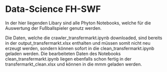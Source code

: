 # Data-Science FH-SWF

In der hier liegenden Libary sind alle Phyton Notebooks, welche für die Auswertung der Fußballspieler genutz werden.

Die Daten, welche die crawler_transfermarkt.ipynb downloaded, sind bereits in der output_transfermarkt.xlsx enthalten und müssen somit nicht neu erzeugt werden, 
sondern können sofort in die clean_transfermarkt.ipynb geladen werden.
Die bearbeiteten Daten des Notebooks clean_transfermarkt.ipynb liegen ebenfalls schon fertig in der transfermarkt_clean.xlsx und können in die mmm geladen werden.
